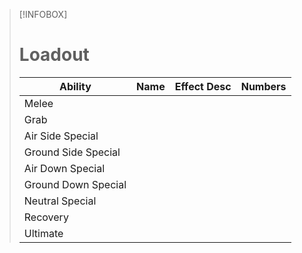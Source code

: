 >[!INFOBOX]
># Loadout
>|Ability|Name|Effect Desc|Numbers|
>|-|-|-|-|
>|Melee||||
>|Grab||||
>|Air Side Special||||
>|Ground Side Special||||
>|Air Down Special||||
>|Ground Down Special||||
>|Neutral Special||||
>|Recovery||||
>|Ultimate||||


